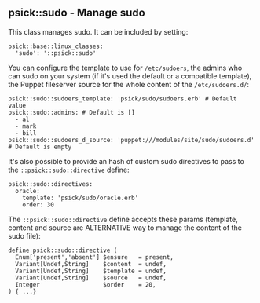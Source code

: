 ## psick::sudo - Manage sudo

This class manages sudo. It can be included by setting:

    psick::base::linux_classes:
      'sudo': '::psick::sudo'

You can configure the template to use for ```/etc/sudoers```, the admins who can sudo on your system (if it's used the default or a compatible template), the Puppet fileserver source for the whole content of the ```/etc/sudoers.d/```:

    psick::sudo::sudoers_template: 'psick/sudo/sudoers.erb' # Default value
    psick::sudo::admins: # Default is [] 
      - al
      - mark
      - bill
    psick::sudo::sudoers_d_source: 'puppet:///modules/site/sudo/sudoers.d' # Default is empty

It's also possible to provide an hash of custom sudo directives to pass to the ```::psick::sudo::directive``` define:

    psick::sudo::directives:
      oracle:
        template: 'psick/sudo/oracle.erb'
        order: 30
       
The ```::psick::sudo::directive``` define accepts these params (template, content and source are ALTERNATIVE way to manage the content of the sudo file):

    define psick::sudo::directive (
      Enum['present','absent'] $ensure   = present,
      Variant[Undef,String]    $content  = undef,
      Variant[Undef,String]    $template = undef,
      Variant[Undef,String]    $source   = undef,
      Integer                  $order    = 20,
    ) { ...}


